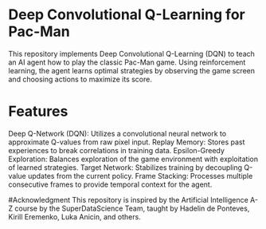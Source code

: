 # Deep Convolutional Q-Learning for Pac-Man

This repository implements Deep Convolutional Q-Learning (DQN) to teach an AI agent how to play the classic Pac-Man game. Using reinforcement learning, the agent learns optimal strategies by observing the game screen and choosing actions to maximize its score.

# Features
Deep Q-Network (DQN): Utilizes a convolutional neural network to approximate Q-values from raw pixel input.
Replay Memory: Stores past experiences to break correlations in training data.
Epsilon-Greedy Exploration: Balances exploration of the game environment with exploitation of learned strategies.
Target Network: Stabilizes training by decoupling Q-value updates from the current policy.
Frame Stacking: Processes multiple consecutive frames to provide temporal context for the agent.

#Acknowledgment
This repository is inspired by the Artificial Intelligence A-Z course by the SuperDataScience Team, taught by Hadelin de Ponteves, Kirill Eremenko, Luka Anicin, and others.
